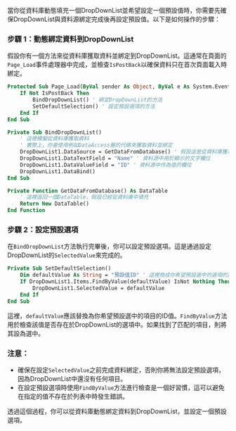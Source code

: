 當你從資料庫動態填充一個DropDownList並希望設定一個預設值時，你需要先確保DropDownList與資料源綁定完成後再設定預設值。以下是如何操作的步驟：

### 步驟 1：動態綁定資料到DropDownList

假設你有一個方法來從資料庫獲取資料並綁定到DropDownList。這通常在頁面的`Page_Load`事件處理器中完成，並檢查`IsPostBack`以確保資料只在首次頁面載入時綁定。

```vb
Protected Sub Page_Load(ByVal sender As Object, ByVal e As System.EventArgs) Handles Me.Load
    If Not IsPostBack Then
        BindDropDownList() ' 綁定DropDownList的方法
        SetDefaultSelection() ' 設定預設選項的方法
    End If
End Sub

Private Sub BindDropDownList()
    ' 這裡模擬從資料庫獲取資料
    ' 實際上，你會使用例如DataAccess層的代碼來獲取資料並綁定
    DropDownList1.DataSource = GetDataFromDatabase() ' 假設這是從資料庫獲取的資料
    DropDownList1.DataTextField = "Name" ' 資料源中用於顯示的文字欄位
    DropDownList1.DataValueField = "ID" ' 資料源中作為值的欄位
    DropDownList1.DataBind()
End Sub

Private Function GetDataFromDatabase() As DataTable
    ' 這裡返回一個DataTable，假設已經從資料庫中填充
    Return New DataTable()
End Function
```

### 步驟 2：設定預設選項

在`BindDropDownList`方法執行完畢後，你可以設定預設選項。這是通過設定DropDownList的`SelectedValue`來完成的。

```vb
Private Sub SetDefaultSelection()
    Dim defaultValue As String = "預設值ID" ' 這裡換成你希望預設選中的選項的ID
    If DropDownList1.Items.FindByValue(defaultValue) IsNot Nothing Then
        DropDownList1.SelectedValue = defaultValue
    End If
End Sub
```

這裡，`defaultValue`應該替換為你希望預設選中的項目的ID值。`FindByValue`方法用於檢查該值是否存在於DropDownList的選項中。如果找到了匹配的項目，則將其設為選中。

### 注意：

- 確保在設定`SelectedValue`之前完成資料綁定，否則你將無法設定預設選項，因為DropDownList中還沒有任何項目。
- 在設定預設選項時使用`FindByValue`方法進行檢查是一個好習慣，這可以避免在指定的值不存在於列表中時發生錯誤。

透過這個過程，你可以從資料庫動態綁定資料到DropDownList，並設定一個預設選項。